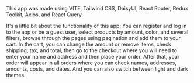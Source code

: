 This app was made using VITE, Tailwind CSS, DaisyUI, React Router, Redux Toolkit, Axios, and React Query.

It's a little bit about the functionality of this app:
You can register and log in to the app or be a guest user, select products by amount, color, and several filters, browse through the pages using pagination and add them to your cart.
In the cart, you can change the amount or remove items, check shipping, tax, and total, then go to the checkout where you will need to enter your name and address and then place your order. After that, your order will appear in all orders where you can check names, addresses, amounts, costs, and dates.
And you can also switch between light and dark themes.
